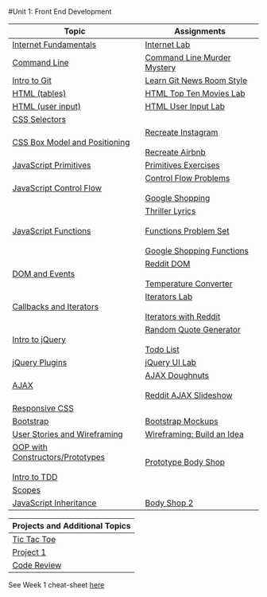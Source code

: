 #Unit 1: Front End Development

| Topic                                                              | Assignments                                                              |
| -----                                                              | -----------                                                              |
| [Internet Fundamentals][1]                                         | [Internet Lab][1000]                                                     |
| [Command Line][2]                                                  | [Command Line Murder Mystery][1001]                                      |
| [Intro to Git][3]                                                  | [Learn Git News Room Style][1026]                                        |
| [HTML (tables)][5]                                                 | [HTML Top Ten Movies Lab][900]                                           |
| [HTML (user input)][5]                                             | [HTML User Input Lab][901]                                               |
| [CSS Selectors][6]                                                 |                                                                          |
| [CSS Box Model and Positioning][9]                                 | [Recreate Instagram][1023] <br><br> [Recreate Airbnb][1024]              |
| [JavaScript Primitives][4]                                         | [Primitives Exercises][1003]                                             |
| [JavaScript Control Flow][7]                                       | [Control Flow Problems][1004] <br><br> [Google Shopping][1002]           |
| [JavaScript Functions][10]                                         | [Thriller Lyrics][902] <br><br> [Functions Problem Set][1007] <br><br> [Google Shopping Functions][1006] |
| [DOM and Events][11]                                               | [Reddit DOM][1008] <br><br> [Temperature Converter][1009]                |
| [Callbacks and Iterators][12]                                      | [Iterators Lab][1011] <br><br> [Iterators with Reddit][1012]             |
| [Intro to jQuery][13]                                              | [Random Quote Generator][1013] <br><br> [Todo List][1014]                |
| [jQuery Plugins][14]                                               | [jQuery UI Lab][1015]                                                    |
| [AJAX][15]                                                         | [AJAX Doughnuts][1016] <br><br> [Reddit AJAX Slideshow][1017]            |
| [Responsive CSS][16]                                               |                                                                          |
| [Bootstrap][17]                                                    | [Bootstrap Mockups][1018]                                                |
| [User Stories and Wireframing][18]                                 | [Wireframing: Build an Idea][1019]                                       |
| [OOP with Constructors/Prototypes][19] <br><br> [Intro to TDD][20] | [Prototype Body Shop][1020]                                              |
| [Scopes][21]                                                       |                                                                          |
| [JavaScript Inheritance][22]                                       | [Body Shop 2][1021]                                                      |

| Projects and Additional Topics |
| -------- |
| [Tic Tac Toe][1010] |
| [Project 1][1022] |
| [Code Review][1025] |

See Week 1 cheat-sheet [here][23]

[1]: 03-internet/how-the-internet-works.md
[2]: 01-workflow/command-line/01readme.md
[3]: 01-workflow/intro-git/readme.md
[4]: 02-js-jquery/js-primitives/readme.md
[5]: 03-html-css/html-review/readme.md
[6]: 03-html-css/css-selectors/readme.md
[7]: 02-js-jquery/js-control-flow/readme.md
[9]: 03-html-css/css-box-model/readme.md
[10]: 02-js-jquery/js-functions/readme.md
[11]: 02-js-jquery/js-dom-events/readme.md
[12]: 02-js-jquery/js-callbacks-iterators/readme.md
[13]: 02-js-jquery/jquery-intro/readme.md
[14]: 02-js-jquery/jquery-plugins/readme.md
[15]: 02-js-jquery/jquery-ajax/readme.md
[16]: 03-html-css/css-responsive-design/readme.md
[17]: 03-html-css/css-bootstrap/readme.md
[18]: 09-other-topics/user-stories-wireframing/readme.md
[19]: 02-js-jquery/js-prototypes/01readme.md
[20]: 02-js-jquery/js-tdd-intro/readme.md
[21]: 02-js-jquery/js-scopes/readme.md
[22]: 02-js-jquery/js-inheritance/01readme.md
[23]: 00-schedule/cheat-sheet.md

[900]: https://github.com/WDI-SEA/html_top_ten_movies_table
[901]: https://github.com/WDI-SEA/html_user_inputs
[902]: https://github.com/ga-students/functions-thriller-lyrics
[1000]: 03-internet/internet-lab.md
[1001]: https://github.com/WDI-SEA/command-line-murder-mystery
[1002]: https://github.com/WDI-SEA/google-shopping-conditionals-loops
[1003]: https://github.com/WDI-SEA/js-primitives
[1004]: https://github.com/davified/js-control-flow
[1005]: https://github.com/WDI-SEA/css-selectors-animal-style
[1006]: https://github.com/WDI-SEA/google-shopping-functions
[1007]: https://github.com/davified/js-functions
[1008]: https://github.com/WDI-SEA/selecting-reddit
[1009]: https://github.com/ga-students/temperature-converter-dom
[1010]: https://github.com/davified/tic-tac-toe
[1011]: https://github.com/WDI-SEA/js-callbacks-iterators
[1012]: https://github.com/WDI-SEA/iterators-reddit
[1013]: https://github.com/WDI-SEA/random-quote-jquery
[1014]: https://github.com/WDI-SEA/jquery-todo-list
[1015]: https://github.com/WDI-SEA/jquery-plugins
[1016]: https://github.com/WDI-SEA/jquery-ajax
[1017]: https://github.com/WDI-SEA/ajax-reddit-slideshow
[1018]: https://github.com/WDI-SEA/bootstrap-mockups
[1019]: 09-other-topics/user-stories-wireframing/exercise.md
[1020]: https://github.com/WDI-SEA/oop-prototype-car
[1021]: https://github.com/WDI-SEA/oop-inheritance-car
[1022]: 11-projects/project-1/readme.md
[1023]: https://github.com/ga-students/css-positioning
[1024]: https://github.com/ga-students/css-airbnb
[1025]: https://github.com/WDI-SEA/code-review
[1026]: https://github.com/ga-students/learn-git-newsroom-style
